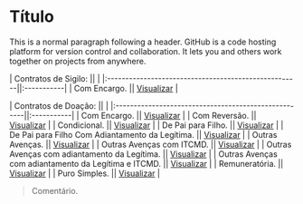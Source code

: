# Título

This is a normal paragraph following a header. GitHub is a code hosting platform for version control and collaboration. It lets you and others work together on projects from anywhere.

| Contratos de Sigilo:                                 ||            |
|:-----------------------------------------------------||:-----------|
| Com Encargo.                                         || [Visualizar](./sig01.md) |

| Contratos de Doação:                                 ||            |
|:-----------------------------------------------------||:-----------|
| Com Encargo.                                         || [Visualizar](./doa01.md) |
| Com Reversão.                                        || [Visualizar](./doa02.md) |
| Condicional.                                         || [Visualizar](./doa03.md) |
| De Pai para Filho.                                   || [Visualizar](./doa04.md) |
| De Pai para Filho Com Adiantamento da Legítima.      || [Visualizar](./doa05.md) |
| Outras Avenças.                                      || [Visualizar](./doa06.md) |
| Outras Avenças com ITCMD.                            || [Visualizar](./doa07.md) |
| Outras Avenças com adiantamento da Legítima.         || [Visualizar](./doa08.md) |
| Outras Avenças com adiantamento da Legítima e ITCMD. || [Visualizar](./doa09.md) |
| Remuneratória.                                       || [Visualizar](./doa10.md) |
| Puro Simples.                                        || [Visualizar](./doa11.md) |

> Comentário.
